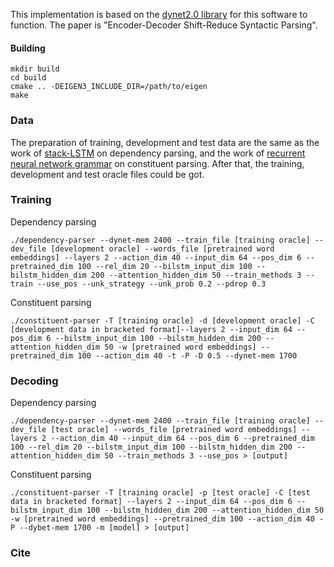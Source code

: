 This implementation is based on the [dynet2.0 library](https://github.com/clab/dynet) for this software to function. The paper is "Encoder-Decoder Shift-Reduce Syntactic Parsing".

#### Building

    mkdir build
    cd build
    cmake .. -DEIGEN3_INCLUDE_DIR=/path/to/eigen
    make    

### Data

The preparation of training, development and test data are the same as the work of [stack-LSTM](https://github.com/clab/lstm-parser) on dependency parsing, and the work of [recurrent neural network grammar](https://github.com/clab/rnng) on constituent parsing. After that, the training, development and test oracle files could be got.

### Training

Dependency parsing

    ./dependency-parser --dynet-mem 2400 --train_file [training oracle] --dev_file [development oracle] --words_file [pretrained word embeddings] --layers 2 --action_dim 40 --input_dim 64 --pos_dim 6 --pretrained_dim 100 --rel_dim 20 --bilstm_input_dim 100 --bilstm_hidden_dim 200 --attention_hidden_dim 50 --train_methods 3 --train --use_pos --unk_strategy --unk_prob 0.2 --pdrop 0.3 

Constituent parsing

    ./constituent-parser -T [training oracle] -d [development oracle] -C [development data in bracketed format]--layers 2 --input_dim 64 --pos_dim 6 --bilstm_input_dim 100 --bilstm_hidden_dim 200 --attention_hidden_dim 50 -w [pretrained word embeddings] --pretrained_dim 100 --action_dim 40 -t -P -D 0.5 --dynet-mem 1700

### Decoding

Dependency parsing

    ./dependency-parser --dynet-mem 2400 --train_file [training oracle] --dev_file [test oracle] --words_file [pretrained word embeddings] --layers 2 --action_dim 40 --input_dim 64 --pos_dim 6 --pretrained_dim 100 --rel_dim 20 --bilstm_input_dim 100 --bilstm_hidden_dim 200 --attention_hidden_dim 50 --train_methods 3 --use_pos > [output]

Constituent parsing

    ./constituent-parser -T [training oracle] -p [test oracle] -C [test data in bracketed format] --layers 2 --input_dim 64 --pos_dim 6 --bilstm_input_dim 100 --bilstm_hidden_dim 200 --attention_hidden_dim 50 -w [pretrained word embeddings] --pretrained_dim 100 --action_dim 40 -P --dybet-mem 1700 -m [model] > [output]

### Cite

